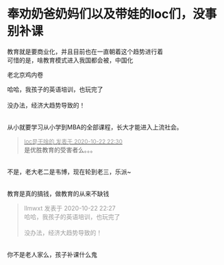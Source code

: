 # 奉劝奶爸奶妈们以及带娃的loc们，没事别补课


教育就是要商业化，并且目前也在一直朝着这个趋势进行着<img src="static/image/smiley/default/lol.gif" smilieid="12" border="0" alt="" /><br />
可惜的是，啥教育模式进入我国都会被，中国化<img src="static/image/smiley/default/sweat.gif" smilieid="10" border="0" alt="" />

老北京鸡内卷<img id="aimg_Gix7u" onclick="zoom(this, this.src, 0, 0, 0)" class="zoom" src="https://cdn.jsdelivr.net/gh/hishis/forum-master/public/images/patch.gif" onmouseover="img_onmouseoverfunc(this)" onload="thumbImg(this)" border="0" alt="" />

哈哈，我孩子的英语培训，也玩完了<br />
<br />
没办法，经济大趋势导致的！<br />
<br />
<img src="static/image/smiley/default/lol.gif" smilieid="12" border="0" alt="" /><img src="static/image/smiley/default/lol.gif" smilieid="12" border="0" alt="" /><img src="static/image/smiley/default/lol.gif" smilieid="12" border="0" alt="" />

从小就要学习从小学到MBA的全部课程，长大才能进入上流社会。

<div class="quote"><blockquote><font size="2"><a href="https://www.hostloc.com/forum.php?mod=redirect&amp;goto=findpost&amp;pid=9338453&amp;ptid=757385" target="_blank"><font color="#999999">loc是干啥的 发表于 2020-10-22 22:30</font></a></font><br />
是优胜教育的受害者么。。。</blockquote></div><br />
不是，老大老二是韦博，现在轮到老三，乐派~<br />
<br />


教育是真的搞钱，做教育的从来不缺钱

<div class="quote"><blockquote><font color="#999999">llmwxt 发表于 2020-10-22 22:27</font><br />
<font color="#999999">哈哈，我孩子的英语培训，也玩完了<br />
<br />
没办法，经济大趋势导致的！<br />
</font></blockquote></div><br />
你不是老人家么，孩子补课什么鬼
